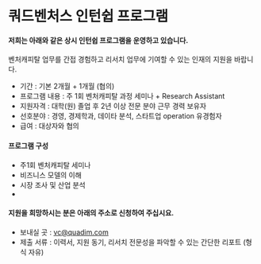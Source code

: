 # 쿼드벤처스 인턴쉽 프로그램 



#### 저희는 아래와 같은 상시 인턴쉽 프로그램을 운영하고 있습니다. 
벤처캐피탈 업무를 간접 경험하고 리서치 업무에 기여할 수 있는 인재의 지원을 바랍니다. 



- 기간 : 기본 2개월 + 1개월 (협의)
- 프로그램 내용 : 주 1회 벤처캐피탈 과정 세미나 + Research Assistant 
- 지원자격 : 대학(원) 졸업 후 2년 이상 전문 분야 근무 경력 보유자
- 선호분야 : 경영, 경제학과, 데이타 분석, 스타트업 operation 유경험자
- 급여 : 대상자와 협의


#### 프로그램 구성

- 주1회 벤처캐피탈 세미나
- 비즈니스 모델의 이해
- 시장 조사 및 산업 분석
- 



#### 지원을 희망하시는 분은 아래의 주소로 신청하여 주십시요.

- 보내실 곳 : vc@quadim.com
- 제출 서류 : 이력서, 지원 동기,  리서치 전문성을 파악할 수 있는 간단한 리포트 (형식 자유) 



